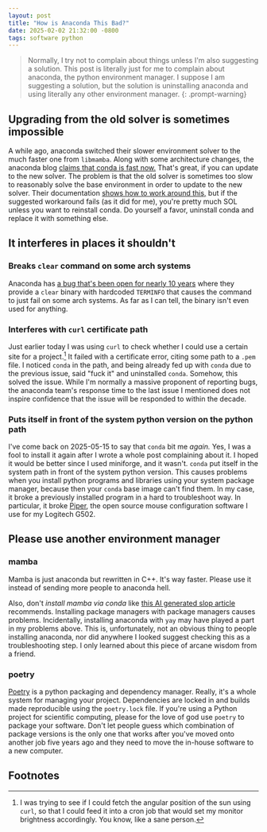 ```yaml
---
layout: post
title: "How is Anaconda This Bad?"
date: 2025-02-02 21:32:00 -0800
tags: software python
--- 
```

> Normally, I try not to complain about things unless I'm also suggesting a solution.
> This post is literally just for me to complain about anaconda, the python
> environment manager. I suppose I am suggesting a solution, but the solution is
> uninstalling anaconda and using literally any other environment manager.
{: .prompt-warning}

## Upgrading from the old solver is sometimes impossible
A while ago, anaconda switched their slower environment solver to the much faster
one from `libmamba`. 
Along with some architecture changes, the anaconda blog 
[claims that conda is fast now.](https://www.anaconda.com/blog/conda-is-fast-now)
That's great, if you can update to the new solver. 
The problem is that the old solver is sometimes too slow to reasonably solve
the base environment in order to update to the new solver. 
Their documentation [shows how to work around this,](https://conda.github.io/conda-libmamba-solver/user-guide/faq/#install-older-conda)
but if the suggested workaround fails (as it did for me), you're pretty much
SOL unless you want to reinstall conda. 
Do yourself a favor, uninstall conda and replace it with something else.

## It interferes in places it shouldn't
### Breaks `clear` command on some arch systems
Anaconda has 
[a bug that's been open for nearly 10 years](https://github.com/ContinuumIO/anaconda-issues/issues/331#issuecomment-2622737645)
where they provide a `clear` binary with hardcoded `TERMINFO` that causes the 
command to just fail on some arch systems. 
As far as I can tell, the binary isn't even used for anything. 

### Interferes with `curl` certificate path
Just earlier today I was using `curl` to check whether I could use a certain
site for a project.[^1] 
It failed with a certificate error, citing some path to a `.pem` file. I
noticed `conda` in the path, and being already fed up with `conda` due to the
previous issue, said "fuck it" and uninstalled `conda`. 
Somehow, this solved the issue. 
While I'm normally a massive proponent of reporting bugs, the anaconda team's
response time to the last issue I mentioned does not inspire confidence that the
issue will be responded to within the decade. 

### Puts itself in front of the system python version on the python path
I've come back on 2025-05-15 to say that `conda` bit me *again.* 
Yes, I was a fool to install it again after I wrote a whole post complaining
about it. I hoped it would be better since I used miniforge, and it wasn't.
`conda` put itself in the system path in front of the system python version.
This causes problems when you install python programs and libraries using your
system package manager, because then your `conda` base image can't find them.
In my case, it broke a previously installed program in a hard to troubleshoot
way. In particular, it broke [Piper](https://github.com/libratbag/piper), the 
open source mouse configuration software I use for my Logitech G502.

## Please use another environment manager 
### mamba
Mamba is just anaconda but rewritten in C++. It's way faster. Please use it
instead of sending more people to anaconda hell. 

Also, don't *install mamba via conda* like 
[this AI generated slop article](https://toxigon.com/conda-vs-mamba-speed-comparison) 
recommends. 
Installing package managers with package managers causes problems.
Incidentally, installing anaconda with `yay` may have played a part in my
problems above. 
This is, unfortunately, not an obvious thing to people installing anaconda, 
nor did anywhere I looked suggest checking this as a troubleshooting step.
I only learned about this piece of arcane wisdom from a friend.

### poetry
[Poetry](https://python-poetry.org/) is a python packaging and dependency manager.
Really, it's a whole system for managing your project. 
Dependencies are locked in and builds made reproducible using the `poetry.lock` file.
If you're using a Python project for scientific computing, please for the love
of god use `poetry` to package your software. 
Don't let people guess which combination of package versions is the only one 
that works after you've moved onto another job five years ago and they need to
move the in-house software to a new computer.

## Footnotes
[^1]: I was trying to see if I could fetch the angular position of the sun using `curl`, so that I could feed it into a cron job that would set my monitor brightness accordingly. You know, like a sane person. 
